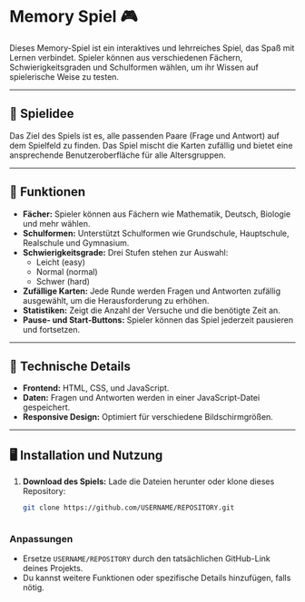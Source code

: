 # Memory Spiel 🎮

Dieses Memory-Spiel ist ein interaktives und lehrreiches Spiel, das Spaß mit Lernen verbindet. Spieler können aus verschiedenen Fächern, Schwierigkeitsgraden und Schulformen wählen, um ihr Wissen auf spielerische Weise zu testen.

---

## 🧩 **Spielidee**
Das Ziel des Spiels ist es, alle passenden Paare (Frage und Antwort) auf dem Spielfeld zu finden. Das Spiel mischt die Karten zufällig und bietet eine ansprechende Benutzeroberfläche für alle Altersgruppen.

---

## 🚀 **Funktionen**
- **Fächer:** Spieler können aus Fächern wie Mathematik, Deutsch, Biologie und mehr wählen.
- **Schulformen:** Unterstützt Schulformen wie Grundschule, Hauptschule, Realschule und Gymnasium.
- **Schwierigkeitsgrade:** Drei Stufen stehen zur Auswahl:
  - Leicht (easy)
  - Normal (normal)
  - Schwer (hard)
- **Zufällige Karten:** Jede Runde werden Fragen und Antworten zufällig ausgewählt, um die Herausforderung zu erhöhen.
- **Statistiken:** Zeigt die Anzahl der Versuche und die benötigte Zeit an.
- **Pause- und Start-Buttons:** Spieler können das Spiel jederzeit pausieren und fortsetzen.

---

## 🔧 **Technische Details**
- **Frontend:** HTML, CSS, und JavaScript.
- **Daten:** Fragen und Antworten werden in einer JavaScript-Datei gespeichert.
- **Responsive Design:** Optimiert für verschiedene Bildschirmgrößen.

---

## 🖥️ **Installation und Nutzung**
1. **Download des Spiels:**
   Lade die Dateien herunter oder klone dieses Repository:
   ```bash
   git clone https://github.com/USERNAME/REPOSITORY.git



### **Anpassungen**
- Ersetze `USERNAME/REPOSITORY` durch den tatsächlichen GitHub-Link deines Projekts.
- Du kannst weitere Funktionen oder spezifische Details hinzufügen, falls nötig.


